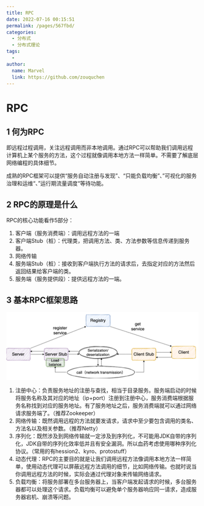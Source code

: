 ```yaml
---
title: RPC
date: 2022-07-16 00:15:51
permalink: /pages/567fbd/
categories:
  - 分布式
  - 分布式理论
tags:
  - 
author: 
  name: Marvel
  link: https://github.com/zouquchen
---
```

# RPC

## 1 何为RPC

即远程过程调用，关注远程调用而非本地调用。通过RPC可以帮助我们调用远程计算机上某个服务的方法，这个过程就像调用本地方法一样简单。不需要了解底层网络编程的具体细节。

成熟的RPC框架可以提供“服务自动注册与发现”、“只能负载均衡”、”可视化的服务治理和运维“、”运行期流量调度“等待功能。

## 2 RPC的原理是什么

RPC的核心功能看作5部分：

1. 客户端（服务消费端）：调用远程方法的一端
2. 客户端Stub（桩）：代理类，把调用方法、类、方法参数等信息传递到服务器。
3. 网络传输
4. 服务端Stub（桩）：接收到客户端执行方法的请求后，去指定对应的方法然后返回结果给客户端的类。
5. 服务端（服务提供段）：提供远程方法的一端。

## 3 基本RPC框架思路

![image-20220321113502660](https://raw.githubusercontent.com/zouquchen/Images/main/imgs/RPC%20framework.png)

1. 注册中心：负责服务地址的注册与查找，相当于目录服务。服务端启动的时候将服务名称及其对应的地址（ip+port）注册到注册中心，服务消费端根据服务名称找到对应的服务地址。有了服务地址之后，服务消费端就可以通过网络请求服务端了。（推荐Zookeeper）
2. 网络传输：既然调用远程的方法就要发请求，请求中至少要包含调用的类名、方法名以及相关参数。（推荐Netty）
3. 序列化：既然涉及到网络传输就一定涉及到序列化，不可能用JDK自带的序列化，JDK自带的序列化效率低并且有安全漏洞。所以血药考虑使用哪种序列化协议。（常用的有hession2、kyro、protostuff）
4. 动态代理：RPC的主要目的就是让我们调用远程方法像调用本地方法一样简单，使用动态代理可以屏蔽远程方法调用的细节，比如网络传输。也就时说当你调用远程方法的时候，实际会通过代理对象来传输网络请求。
5. 负载均衡：将服务部署在多台服务器上，当客户端发起请求的时候，多台服务器都可以处理这个请求。负载均衡可以避免单个服务器响应同一请求，造成服务器宕机、崩溃等问题。